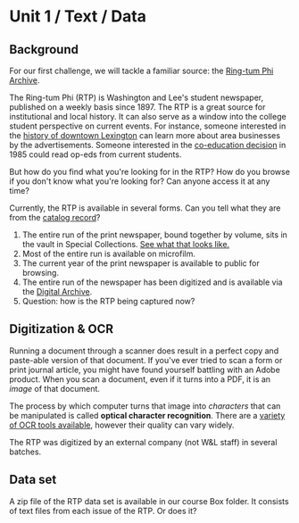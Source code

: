 # Unit 1 / Text / Data

## Background

For our first challenge, we will tackle a familiar source: the [Ring-tum Phi Archive](https://repository.wlu.edu/handle/11021/26338).

The Ring-tum Phi \(RTP\) is Washington and Lee's student newspaper, published on a weekly basis since 1897. The RTP is a great source for institutional and local history. It can also serve as a window into the college student perspective on current events. For instance, someone interested in the [history of downtown Lexington](http://historiclexington.omeka.wlu.edu/) can learn more about area businesses by the advertisements. Someone interested in the [co-education decision](http://beyondbowties.academic.wlu.edu/) in 1985 could read op-eds from current students.

But how do you find what you're looking for in the RTP? How do you browse if you don't know what you're looking for? Can anyone access it at any time?

Currently, the RTP is available in several forms. Can you tell what they are from the [catalog record](http://annie.wlu.edu:80/record=b1345778~S0)?

1. The entire run of the print newspaper, bound together by volume, sits in the vault in Special Collections. [See what that looks like.](https://i.makeagif.com/media/8-11-2016/aNVqo7.gif)
2. Most of the entire run is available on microfilm. 
3. The current year of the print newspaper is available to public for browsing. 
4. The entire run of the newspaper has been digitized and is available via the [Digital Archive](https://repository.wlu.edu/handle/11021/26338).
5. Question: how is the RTP being captured now?

## Digitization & OCR

Running a document through a scanner does result in a perfect copy and paste-able version of that document. If you've ever tried to scan a form or print journal article, you might have found yourself battling with an Adobe product. When you scan a document, even if it turns into a PDF, it is an _image_ of that document.

The process by which computer turns that image into _characters_ that can be manipulated is called **optical character recognition**. There are a [variety of OCR tools available](https://github.com/kba/awesome-ocr), however their quality can vary widely.

The RTP was digitized by an external company \(not W&L staff\) in several batches.

## Data set

A zip file of the RTP data set is available in our course Box folder. It consists of text files from each issue of the RTP. Or does it?

